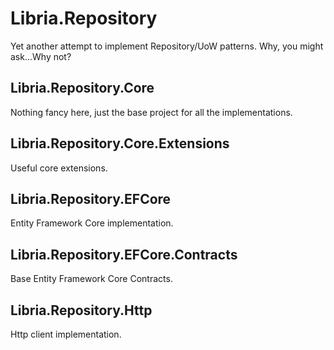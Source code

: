 # Libria.Repository
Yet another attempt to implement Repository/UoW patterns. Why, you might ask...Why not?

## Libria.Repository.Core
Nothing fancy here, just the base project for all the implementations.

## Libria.Repository.Core.Extensions
Useful core extensions.

## Libria.Repository.EFCore
Entity Framework Core implementation.

## Libria.Repository.EFCore.Contracts
Base Entity Framework Core Contracts.

## Libria.Repository.Http
Http client implementation.
